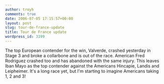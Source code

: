 ```yaml
---
author: troyh
comments: true
date: 2006-07-05 17:15:57+00:00
layout: post
slug: tour-de-france-update
title: Tour de France update
wordpress_id: 3199
---
```


The top European contender for the win, Valverde, crashed yesterday in Stage 3 and broke a collarbone and is out of the race. American Fred Rodriguez crashed too and has abandoned with the same injury.
This leaves Iban Mayo as the top contender against the Americans Hincapie, Landis and Leipheimer. It's a long race yet, but I'm starting to imagine Americans taking 1, 2 and 3!
